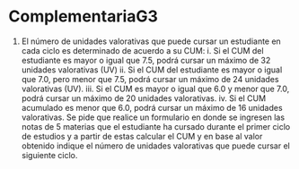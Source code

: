 # ComplementariaG3
1. El número de unidades valorativas que puede cursar un estudiante en cada ciclo es determinado de acuerdo a su CUM: 
  i.  Si el CUM del estudiante es mayor o igual que 7.5, podrá cursar un máximo de 32 unidades valorativas (UV)
  ii. Si el CUM del estudiante es mayor o igual que 7.0, pero menor que 7.5, podrá cursar un máximo de 24 unidades valorativas (UV). 
  iii. Si el CUM es mayor o igual que 6.0 y menor que 7.0, podrá cursar un máximo de 20 unidades valorativas. 
  iv. Si el CUM acumulado es menor que 6.0, podrá cursar un máximo de 16 unidades valorativas. 
  Se pide que realice un formulario en donde se ingresen las notas de 5 materias que el estudiante ha cursado 
  durante el primer ciclo de estudios y a partir de estas calcular el CUM y en base al valor obtenido indique 
  el número de unidades valorativas que puede cursar el siguiente ciclo.
